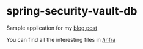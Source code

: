 # spring-security-vault-db
Sample application for my [blog post](https://medium.com/digitalfrontiers/manage-your-database-accounts-with-spring-cloud-vault-config-48cecb837a36)

You can find all the interesting files in [/infra](/infra)
